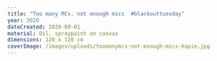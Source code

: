 ```yaml
---
title: "Too many MCs, not enough mics  #blackouttuesday"
year: 2020
dateCreated: 2020-09-01
material: Oil, spraypaint on canvas
dimensions: 120 x 120 cm
coverImage: /images/uploads/toomanymcs-not-enough-mics-kopie.jpg
---
```

